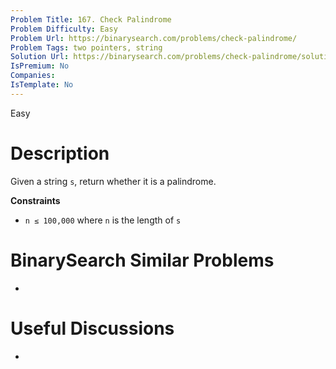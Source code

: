```yaml
---
Problem Title: 167. Check Palindrome
Problem Difficulty: Easy
Problem Url: https://binarysearch.com/problems/check-palindrome/
Problem Tags: two pointers, string
Solution Url: https://binarysearch.com/problems/check-palindrome/solutions/
IsPremium: No
Companies: 
IsTemplate: No
---
```


<span style="color: ;">Easy</span>

# Description

Given a string `s`, return whether it is a palindrome.

**Constraints**
- `n ≤ 100,000` where `n` is the length of `s`

# BinarySearch Similar Problems

- []()

# Useful Discussions

- []()
